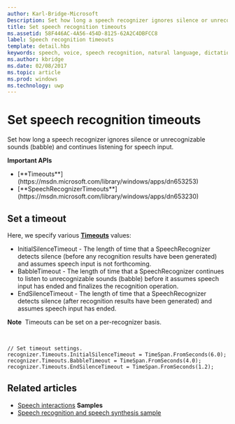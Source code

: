 ```yaml
---
author: Karl-Bridge-Microsoft
Description: Set how long a speech recognizer ignores silence or unrecognizable sounds (babble) and continues listening for speech input.
title: Set speech recognition timeouts
ms.assetid: 58F446AC-4A56-454D-8125-62A2C4DBFCC8
label: Speech recognition timeouts
template: detail.hbs
keywords: speech, voice, speech recognition, natural language, dictation, input, user interaction
ms.author: kbridge
ms.date: 02/08/2017
ms.topic: article
ms.prod: windows
ms.technology: uwp
---
```


# Set speech recognition timeouts
<link rel="stylesheet" href="https://az835927.vo.msecnd.net/sites/uwp/Resources/css/custom.css">

Set how long a speech recognizer ignores silence or unrecognizable sounds (babble) and continues listening for speech input.

<div class="important-apis" >
<b>Important APIs</b><br/>
<ul>
<li>[**Timeouts**](https://msdn.microsoft.com/library/windows/apps/dn653253)</li>
<li>[**SpeechRecognizerTimeouts**](https://msdn.microsoft.com/library/windows/apps/dn653230)</li>
</ul>
</div>

## Set a timeout


Here, we specify various [**Timeouts**](https://msdn.microsoft.com/library/windows/apps/dn653253) values:

-   InitialSilenceTimeout - The length of time that a SpeechRecognizer detects silence (before any recognition results have been generated) and assumes speech input is not forthcoming.
-   BabbleTimeout - The length of time that a SpeechRecognizer continues to listen to unrecognizable sounds (babble) before it assumes speech input has ended and finalizes the recognition operation.
-   EndSilenceTimeout - The length of time that a SpeechRecognizer detects silence (after recognition results have been generated) and assumes speech input has ended.

**Note**  Timeouts can be set on a per-recognizer basis.

 

```CSharp
// Set timeout settings.
recognizer.Timeouts.InitialSilenceTimeout = TimeSpan.FromSeconds(6.0);
recognizer.Timeouts.BabbleTimeout = TimeSpan.FromSeconds(4.0);
recognizer.Timeouts.EndSilenceTimeout = TimeSpan.FromSeconds(1.2);
```

## Related articles


* [Speech interactions](speech-interactions.md)
**Samples**
* [Speech recognition and speech synthesis sample](http://go.microsoft.com/fwlink/p/?LinkID=619897)
 

 




